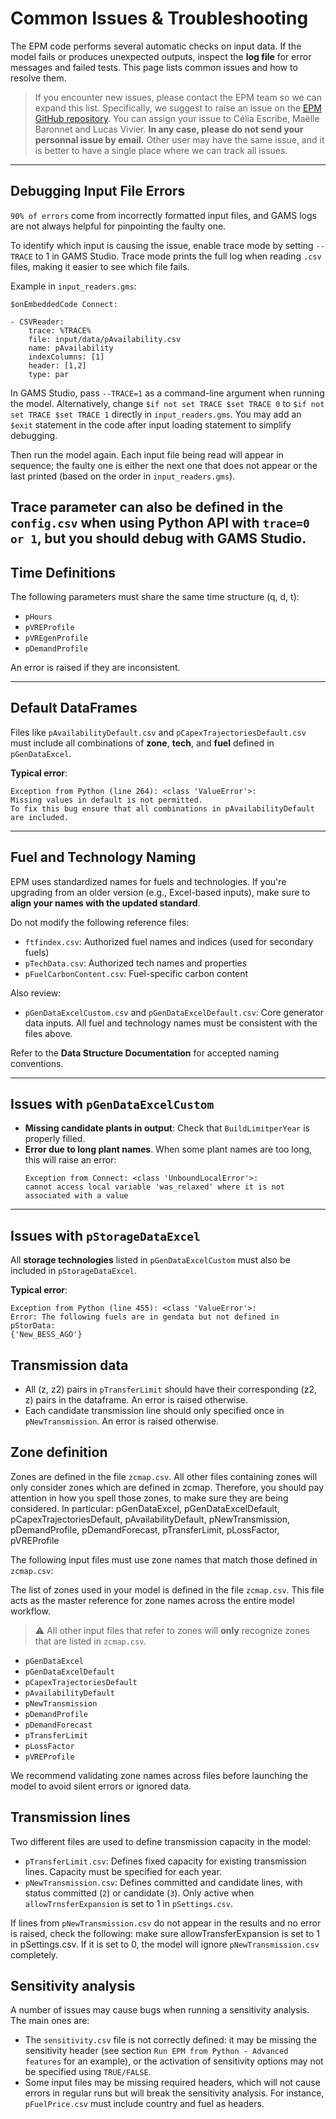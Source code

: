 # Common Issues & Troubleshooting

The EPM code performs several automatic checks on input data. If the model fails or produces unexpected outputs, inspect the **log file** for error messages and failed tests. This page lists common issues and how to resolve them.

> If you encounter new issues, please contact the EPM team so we can expand this list. Specifically, we suggest to raise an issue on the [EPM GitHub repository](https://github.com/ESMAP-World-Bank-Group/EPM/issues). You can assign your issue to Célia Escribe, Maëlle Baronnet and Lucas Vivier. **In any case, please do not send your personnal issue by email.** Other user may have the same issue, and it is better to have a single place where we can track all issues.

---

## Debugging Input File Errors

`90% of errors` come from incorrectly formatted input files, and GAMS logs are not always helpful for pinpointing the faulty one.

To identify which input is causing the issue, enable trace mode by setting `--TRACE` to 1 in GAMS Studio. Trace mode prints the full log when reading `.csv` files, making it easier to see which file fails.

Example in `input_readers.gms`:
```gams
$onEmbeddedCode Connect:

- CSVReader:
    trace: %TRACE%
    file: input/data/pAvailability.csv
    name: pAvailability
    indexColumns: [1]
    header: [1,2]
    type: par
```

In GAMS Studio, pass `--TRACE=1` as a command-line argument when running the model.
Alternatively, change `$if not set TRACE $set TRACE 0` to `$if not set TRACE $set TRACE 1` directly in `input_readers.gms`.
You may add an `$exit` statement in the code after input loading statement to simplify debugging.

Then run the model again. 
Each input file being read will appear in sequence; the faulty one is either the next one that does not appear or the last printed (based on the order in `input_readers.gms`).

Trace parameter can also be defined in the `config.csv` when using Python API with `trace=0 or 1`, but you should debug with GAMS Studio.
---

## Time Definitions

The following parameters must share the same time structure (q, d, t):
- `pHours`
- `pVREProfile`
- `pVREgenProfile`
- `pDemandProfile`

An error is raised if they are inconsistent.

---

## Default DataFrames

Files like `pAvailabilityDefault.csv` and `pCapexTrajectoriesDefault.csv` must include all combinations of **zone**, **tech**, and **fuel** defined in `pGenDataExcel`.

**Typical error**:
```
Exception from Python (line 264): <class 'ValueError'>:
Missing values in default is not permitted.
To fix this bug ensure that all combinations in pAvailabilityDefault are included.
```

---

## Fuel and Technology Naming

EPM uses standardized names for fuels and technologies. If you're upgrading from an older version (e.g., Excel-based inputs), make sure to **align your names with the updated standard**.

Do not modify the following reference files:

- `ftfindex.csv`: Authorized fuel names and indices (used for secondary fuels)
- `pTechData.csv`: Authorized tech names and properties
- `pFuelCarbonContent.csv`: Fuel-specific carbon content

Also review:

- `pGenDataExcelCustom.csv` and `pGenDataExcelDefault.csv`: Core generator data inputs. All fuel and technology names must be consistent with the files above.

Refer to the **Data Structure Documentation** for accepted naming conventions.

---

## Issues with `pGenDataExcelCustom`

- **Missing candidate plants in output**: Check that `BuildLimitperYear` is properly filled.
- **Error due to long plant names**. When some plant names are too long, this will raise an error:
  ```
  Exception from Connect: <class 'UnboundLocalError'>:
  cannot access local variable 'was_relaxed' where it is not associated with a value
  ```

---

## Issues with `pStorageDataExcel`

All **storage technologies** listed in `pGenDataExcelCustom` must also be included in `pStorageDataExcel`.

**Typical error**:
```
Exception from Python (line 455): <class 'ValueError'>:
Error: The following fuels are in gendata but not defined in pStorData:
{'New_BESS_AGO'}
```

## Transmission data
- All (z, z2) pairs in `pTransferLimit` should have their corresponding (z2, z) pairs in the dataframe. An error is raised otherwise.
- Each candidate transmission line should only specified once in `pNewTransmission`. An error is raised otherwise.

## Zone definition

Zones are defined in the file `zcmap.csv`. All other files containing zones will only consider zones which are defined in zcmap. Therefore, you should pay attention in how you spell those zones, to make sure they are being considered. In particular:
pGenDataExcel, pGenDataExcelDefault, pCapexTrajectoriesDefault, pAvailabilityDefault, pNewTransmission, pDemandProfile, pDemandForecast, pTransferLimit, pLossFactor, pVREProfile

The following input files must use zone names that match those defined in `zcmap.csv`:

The list of zones used in your model is defined in the file `zcmap.csv`. This file acts as the master reference for zone names across the entire model workflow. 
> ⚠️ All other input files that refer to zones will **only** recognize zones that are listed in `zcmap.csv`.
 
- `pGenDataExcel`
- `pGenDataExcelDefault`
- `pCapexTrajectoriesDefault`
- `pAvailabilityDefault`
- `pNewTransmission`
- `pDemandProfile`
- `pDemandForecast`
- `pTransferLimit`
- `pLossFactor`
- `pVREProfile`

We recommend validating zone names across files before launching the model to avoid silent errors or ignored data.

## Transmission lines

Two different files are used to define transmission capacity in the model:

- `pTransferLimit.csv`: Defines fixed capacity for existing transmission lines. Capacity must be specified for each year.
- `pNewTransmission.csv`: Defines committed and candidate lines, with status committed (`2`) or candidate (`3`). Only active when `allowTrnsferExpansion` is set to 1 in `pSettings.csv`.

If lines from `pNewTransmission.csv` do not appear in the results and no error is raised, check the following: make sure allowTransferExpansion is set to 1 in pSettings.csv.
If it is set to 0, the model will ignore `pNewTransmission.csv` completely.

## Sensitivity analysis

A number of issues may cause bugs when running a sensitivity analysis. The main ones are:

- The `sensitivity.csv` file is not correctly defined: it may be missing the sensitivity header (see section `Run EPM from Python - Advanced features` for an example), or the activation of sensitivity options may not be specified using `TRUE/FALSE`.
- Some input files may be missing required headers, which will not cause errors in regular runs but will break the sensitivity analysis. For instance, `pFuelPrice.csv` must include country and fuel as headers.
